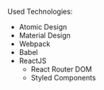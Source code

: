 Used Technologies:

- Atomic Design
- Material Design
- Webpack
- Babel
- ReactJS
  - React Router DOM
  - Styled Components
